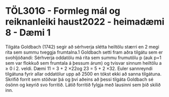 # TÖL301G - Formleg mál og reiknanleiki haust2022 - heimadæmi 8 - Dæmi 1 

Tilgáta Goldbach (1742) segir að sérhverja slétta heiltölu stærri en 2 megi rita sem summu
tveggja frumtalna.1 Goldbach setti fram aðra tilgátu sem er svohljóðandi: Sérhverja oddatölu
má rita sem summu frumutölu p (auk p=1 sem var flokkuð sem frumtala á þessum árum) og
tvisvar sinnum heiltölu a ≥ 0 í 2. veldi. Dæmi 11 = 3 + 2 ×22og 23 = 5 + 2 ×32. Euler
sannreyndi tilgátuna fyrir allar oddatölur upp að 2500 en tókst ekki að sanna tilgátuna. Skrifið
forrit sem stöðvar þá og því aðeins að þessi tilgáta Goldbach sé ósönn og keyrið svo forritið.
Látið forritið fylgja með lausinni sem þið skilið inn.